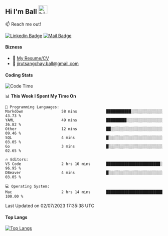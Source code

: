 ## Hi I'm Ball <img src="https://user-images.githubusercontent.com/1303154/88677602-1635ba80-d120-11ea-84d8-d263ba5fc3c0.gif" width="28px" height="28px" alt="hi">

:mailbox: Reach me out!

[![Linkedin Badge](https://img.shields.io/badge/-Jirut-0e76a8?style=flat&labelColor=0e76a8&logo=linkedin&logoColor=white)](https://www.linkedin.com/in/jirut-sangchay-338370251/) [![Mail Badge](https://img.shields.io/badge/-jirutsangchay-c0392b?style=flat&labelColor=c0392b&logo=gmail&logoColor=white)](mailto:jirutsangchay.ball@gmail.com)


<!-- TODO: Add last video link -->

#### Bizness
- :paperclip: [My Resume/CV](https://github.com/Jirut01/Jirut01/blob/main/file/jirut_resume.pdf)
- :email: jirutsangchay.ball@gmail.com

#### Coding Stats

<!--START_SECTION:waka-->
![Code Time](http://img.shields.io/badge/Code%20Time-2%20hrs%2014%20mins-blue)

📊 **This Week I Spent My Time On** 

```text
💬 Programming Languages: 
Markdown                 58 mins             ███████████░░░░░░░░░░░░░░   43.73 % 
YAML                     49 mins             █████████░░░░░░░░░░░░░░░░   36.82 % 
Other                    12 mins             ██░░░░░░░░░░░░░░░░░░░░░░░   09.46 % 
SQL                      4 mins              █░░░░░░░░░░░░░░░░░░░░░░░░   03.05 % 
Go                       3 mins              █░░░░░░░░░░░░░░░░░░░░░░░░   02.65 % 

🔥 Editors: 
VS Code                  2 hrs 10 mins       ████████████████████████░   96.95 % 
DBeaver                  4 mins              █░░░░░░░░░░░░░░░░░░░░░░░░   03.05 % 

💻 Operating System: 
Mac                      2 hrs 14 mins       █████████████████████████   100.00 % 
```


 Last Updated on 02/07/2023 17:35:38 UTC
<!--END_SECTION:waka-->

#### Top Langs
[![Top Langs](https://github-readme-stats.vercel.app/api/top-langs/?username=Jirut01&layout=pie)](https://github.com/Jirut01/github-readme-stats)
